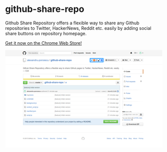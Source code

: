 # github-share-repo
Github Share Repository offers a flexible way to share any Github repositories to Twitter, HackerNews, Reddit etc. easily by adding social share buttons on repository homepage.


[Get it now on the Chrome Web Store!](https://chrome.google.com/webstore/detail/github-share-repository/ogjpenmgjebhlfabeeolboofakfilepk)

![](https://raw.githubusercontent.com/alexandru-porcescu/github-share-repo/master/img/screenshoot.png)
